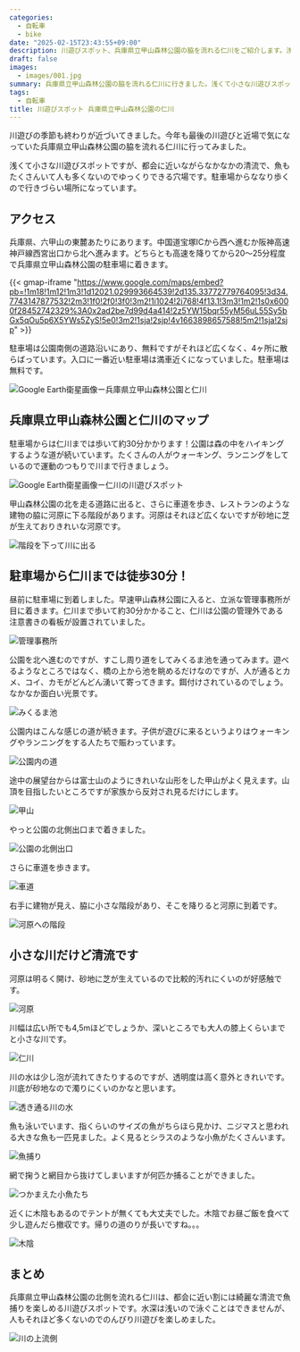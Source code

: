 ```yaml
---
categories:
  - 自転車
  - bike
date: "2025-02-15T23:43:55+09:00"
description: 川遊びスポット、兵庫県立甲山森林公園の脇を流れる仁川をご紹介します。浅くて小さな川遊びスポットですが、都会に近いながらなかなかの清流で、魚もたくさんいて人も多くないのでゆっくりできる穴場です。
draft: false
images:
  - images/001.jpg
summary: 兵庫県立甲山森林公園の脇を流れる仁川に行きました。浅くて小さな川遊びスポットですが、都会に近いながらなかなかの清流で、魚もたくさんいて人も多くないのでゆっくりできる穴場です。
tags:
  - 自転車
title: 川遊びスポット 兵庫県立甲山森林公園の仁川
---
```


川遊びの季節も終わりが近づいてきました。今年も最後の川遊びと近場で気になっていた兵庫県立甲山森林公園の脇を流れる仁川に行ってみました。

浅くて小さな川遊びスポットですが、都会に近いながらなかなかの清流で、魚もたくさんいて人も多くないのでゆっくりできる穴場です。駐車場からななり歩くので行きづらい場所になっています。

## アクセス

兵庫県、六甲山の東麓あたりにあります。中国道宝塚ICから西へ進むか阪神高速神戸線西宮出口から北へ進みます。どちらとも高速を降りてから20〜25分程度で兵庫県立甲山森林公園の駐車場に着きます。

{{< gmap-iframe "https://www.google.com/maps/embed?pb=!1m18!1m12!1m3!1d12021.029993664539!2d135.33772779764095!3d34.7743147877532!2m3!1f0!2f0!3f0!3m2!1i1024!2i768!4f13.1!3m3!1m2!1s0x6000f28452742329%3A0x2ad2be7d99d4a414!2z5YW15bqr55yM56uL55Sy5bGx5qOu5p6X5YWs5ZyS!5e0!3m2!1sja!2sjp!4v1663898657588!5m2!1sja!2sjp" >}}

駐車場は公園南側の道路沿いにあり、無料ですがそれほど広くなく、4ヶ所に散らばっています。入口に一番近い駐車場は満車近くになっていました。駐車場は無料です。

![Google Earth衛星画像ー兵庫県立甲山森林公園と仁川](./images/002.jpg)

## 兵庫県立甲山森林公園と仁川のマップ

駐車場からは仁川までは歩いて約30分かかります！公園は森の中をハイキングするような道が続いています。たくさんの人がウォーキング、ランニングをしているので運動のつもりで川まで行きましょう。

![Google Earth衛星画像ー仁川の川遊びスポット](./images/map1.jpg)

甲山森林公園の北を走る道路に出ると、さらに車道を歩き、レストランのような建物の脇に河原に下る階段があります。河原はそれほど広くないですが砂地に芝が生えておりきれいな河原です。

![階段を下って川に出る](./images/map2.jpg)

## 駐車場から仁川までは徒歩30分！

昼前に駐車場に到着しました。早速甲山森林公園に入ると、立派な管理事務所が目に着きます。仁川まで歩いて約30分かかること、仁川は公園の管理外である注意書きの看板が設置されていました。

![管理事務所](./images/003.jpg)

公園を北へ進むのですが、すこし周り道をしてみくるま池を通ってみます。遊べるようなところではなく、橋の上から池を眺めるだけなのですが、人が通るとカメ、コイ、カモがどんどん湧いて寄ってきます。餌付けされているのでしょう。なかなか面白い光景です。

![みくるま池](./images/004.jpg)

公園内はこんな感じの道が続きます。子供が遊びに来るというよりはウォーキングやランニングをする人たちで賑わっています。

![公園内の道](./images/005.jpg)

途中の展望台からは富士山のようにきれいな山形をした甲山がよく見えます。山頂を目指したいところですが家族から反対され見るだけにします。

![甲山](./images/006.jpg)

やっと公園の北側出口まで着きました。

![公園の北側出口](./images/007.jpg)

さらに車道を歩きます。

![車道](./images/008.jpg)

右手に建物が見え、脇に小さな階段があり、そこを降りると河原に到着です。

![河原への階段](./images/009.jpg)

## 小さな川だけど清流です

河原は明るく開け、砂地に芝が生えているので比較的汚れにくいのが好感触です。

![河原](./images/010.jpg)

川幅は広い所でも4,5mほどでしょうか、深いところでも大人の膝上くらいまでと小さな川です。

![仁川](./images/011.jpg)

川の水は少し泡が流れてきたりするのですが、透明度は高く意外ときれいです。川底が砂地なので濁りにくいのかなと思います。

![透き通る川の水](./images/012.jpg)

魚も泳いでいます、指くらいのサイズの魚がちらほら見かけ、ニジマスと思われる大きな魚も一匹見ました。よく見るとシラスのような小魚がたくさんいます。

![魚捕り](./images/013.jpg)

網で掬うと網目から抜けてしまいますが何匹か捕ることができました。

![つかまえた小魚たち](./images/014.jpg)

近くに木陰もあるのでテントが無くても大丈夫でした。木陰でお昼ご飯を食べて少し遊んだら撤収です。帰りの道のりが長いですね。。。

![木陰](./images/015.jpg)

## まとめ

兵庫県立甲山森林公園の北側を流れる仁川は、都会に近い割には綺麗な清流で魚捕りを楽しめる川遊びスポットです。水深は浅いので泳ぐことはできませんが、人もそれほど多くないのでのんびり川遊びを楽しめました。

![川の上流側](./images/016.jpg)
